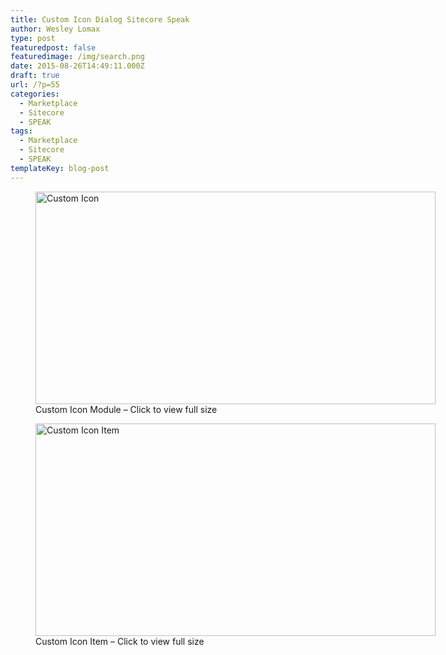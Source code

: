 ```yaml
---
title: Custom Icon Dialog Sitecore Speak
author: Wesley Lomax
type: post
featuredpost: false
featuredimage: /img/search.png
date: 2015-08-26T14:49:11.000Z
draft: true
url: /?p=55
categories:
  - Marketplace
  - Sitecore
  - SPEAK
tags:
  - Marketplace
  - Sitecore
  - SPEAK
templateKey: blog-post
---
```

<figure id="attachment_196" aria-describedby="caption-attachment-196" style="width: 1591px" class="wp-caption alignnone"><a href="https://i2.wp.com/blog.wesleylomax.co.uk/wp-content/uploads/2016/02/CustomIcon.gif" target="\_blank" rel="attachment wp-att-196" data-rel="lightbox-image-0" data-rl\_title="" data-rl_caption="" title=""><img class="wp-image-196 size-full" src="https://i2.wp.com/blog.wesleylomax.co.uk/wp-content/uploads/2016/02/CustomIcon.gif?resize=640%2C340" alt="Custom Icon" width="640" height="340" data-recalc-dims="1" /></a><figcaption id="caption-attachment-196" class="wp-caption-text">Custom Icon Module &#8211; Click to view full size</figcaption></figure> <figure id="attachment_197" aria-describedby="caption-attachment-197" style="width: 1591px" class="wp-caption alignnone"><a href="https://i2.wp.com/blog.wesleylomax.co.uk/wp-content/uploads/2016/02/Icon-Definition.gif" target="\_blank" rel="attachment wp-att-197" data-rel="lightbox-image-1" data-rl\_title="" data-rl_caption="" title=""><img class="wp-image-197 size-full" src="https://i2.wp.com/blog.wesleylomax.co.uk/wp-content/uploads/2016/02/Icon-Definition.gif?resize=640%2C340" alt="Custom Icon Item" width="640" height="340" data-recalc-dims="1" /></a><figcaption id="caption-attachment-197" class="wp-caption-text">Custom Icon Item &#8211; Click to view full size</figcaption></figure>